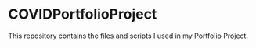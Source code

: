 # COVIDPortfolioProject
This repository contains the files and scripts I used in my Portfolio Project. 

